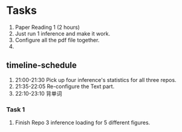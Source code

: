 # Tasks
1. Paper Reading 1 (2 hours)
2. Just run 1 inference and make it work.
3. Configure all the pdf file together.
4. 


## timeline-schedule
1. 21:00-21:30 Pick up four inference's statistics for all three repos.
2. 21:35-22:05 Re-configure the Text part.
3. 22:10-23:10 背单词


### Task 1
1. Finish Repo 3 inference loading for 5 different figures.
